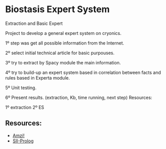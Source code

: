 # Biostasis Expert System

Extraction and Basic Expert

Project to develop a general expert system on cryonics.

1º step was get all possible information from the Internet.

2º select initial technical article for basic purpouses.

3º try to extract by Spacy module the main information.

4º try to build-up an expert system based in correlation between facts and rules based in Experta module.

5º Unit testing.

6º Present results. (extraction, Kb, time running, next step)
Resources:

1º extraction 2º ES

## Resources:
- [Amzi!](https://www.amzi.com/)
- [SII-Prolog](https://www.swi-prolog.org/)
